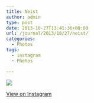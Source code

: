 ```yaml
---
title: Neist
author: admin
type: post
date: 2013-10-27T13:41:36+00:00
url: /journal/2013/10/27/neist/
categories:
  - Photos
tags:
  - instagram
  - Photos

---
```

<img src="http://lobban.org/wordpress//HLIC/b0558d19be1bdbc2a6807264bfee6056.jpg" class="instagram-image" />

<p class="view-instagram">
  <a href="http://instagram.com/p/f-P-AFqlqy/">View on Instagram</a>
</p>